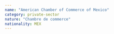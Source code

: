 ```yaml
---
name: "American Chamber of Commerce of Mexico"
category: private-sector
nature: "Chambre de commerce"
nationality: MEX
---
```

